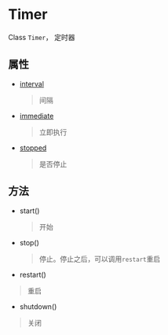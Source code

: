 # Timer


Class `Timer`， 定时器


## 属性

* [interval](./types/TimeSpan.md)
  > 间隔
* [immediate](./types/Boolean.md)
  > 立即执行
* [stopped](./types/Boolean.md)
  > 是否停止
## 方法

* start()
  > 开始
* stop()
  > 停止。停止之后，可以调用`restart`重启
* restart()
> 重启
* shutdown()
> 关闭

